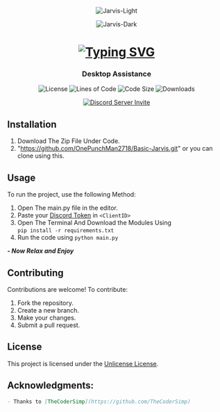 <div  align="center">

  ![Jarvis-Light](https://user-images.githubusercontent.com/3369400/139447912-e0f43f33-6d9f-45f8-be46-2df5bbc91289.png#gh-dark-mode-only)
  
  ![Jarvis-Dark](https://user-images.githubusercontent.com/3369400/139448065-39a229ba-4b06-434b-bc67-616e2ed80c8f.png#gh-light-mode-only)

  # [![Typing SVG](https://readme-typing-svg.herokuapp.com?font=Permanent+Marker&size=30&pause=1000&color=2986cc&center=true&vCenter=true&width=435&lines=Discord+RPC+for+1MoviesTV)](https://git.io/typing-svg)

  ### Desktop Assistance 

  ![License](https://img.shields.io/github/license/OnePunchMan2718/1MoviesTV-Discord-RPC?color=598e3c&style=for-the-badge)
  ![Lines of Code](https://img.shields.io/tokei/lines/github/OnePunchMan2718/1MoviesTV-Discord-RPC?color=598e3c&style=for-the-badge)
  ![Code Size](https://img.shields.io/github/languages/code-size/OnePunchMan2718/1MoviesTV-Discord-RPC?color=598e3c&style=for-the-badge)
  ![Downloads](https://img.shields.io/github/downloads/OnePunchMan2718/1MoviesTV-Discord-RPC/total?color=598e3c&style=for-the-badge)

  [![Discord Server Invite](https://discord.com/api/guilds/876398373962412102/widget.png?style=banner2)](https://discord.gg/9qKScMjdPF)
</div>

## Installation

1. Download The Zip File Under Code.
2. "https://github.com/OnePunchMan2718/Basic-Jarvis.git" or you can clone using this.

## Usage

To run the project, use the following Method:
1. Open The main.py file in the editor.
2. Paste your [Discord Token](https://youtu.be/EiJF254c8YQ?si=mOCJhy_cmJv09WEL) in ``<ClientID>``
3. Open The Terminal And Download the Modules Using <br>`pip install -r requirements.txt`</br>
4. Run the code using `python main.py`

***- Now Relax and Enjoy***

## Contributing

Contributions are welcome! To contribute:

1. Fork the repository.
2. Create a new branch.
3. Make your changes.
4. Submit a pull request.

## License

This project is licensed under the [Unlicense License](LICENSE).

## Acknowledgments:
 
 ```markdown
- Thanks to [TheCoderSimp](https://github.com/TheCoderSimp)
```

